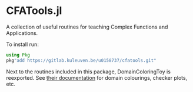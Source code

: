 # CFATools.jl

A collection of useful routines for teaching Complex Functions and
Applications.

To install run:
```julia
using Pkg
pkg"add https://gitlab.kuleuven.be/u0158737/cfatools.git"
```

Next to the routines included in this package, DomainColoringToy is
reexported. See [their documentation](https://eprovst.github.io/DomainColoring.jl)
for domain colourings, checker plots, etc.
